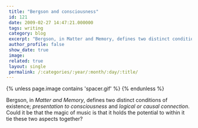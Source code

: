 ```yaml
---
 title: "Bergson and consciousness"
 id: 121
 date: 2009-02-27 14:47:21.000000
 tags: writing
 category: blog
 excerpt: "Bergson, in Matter and Memory, defines two distinct conditions of existence; presentation to consciousness and logical or causal connection. Could it be that the magic of music is that it holds the po..."
 author_profile: false
 show_date: true
 image: 
 related: true
 layout: single
 permalink: /:categories/:year/:month/:day/:title/
---
```

{% unless page.image contains 'spacer.gif' %}
{% endunless %}

Bergson, in <em>Matter and Memory</em>, defines two distinct conditions of existence; <em>presentation to consciousness</em> and <em>logical or causal connection</em>. Could it be that the magic of music is that it holds the potential to within it tie these two aspects together? 
